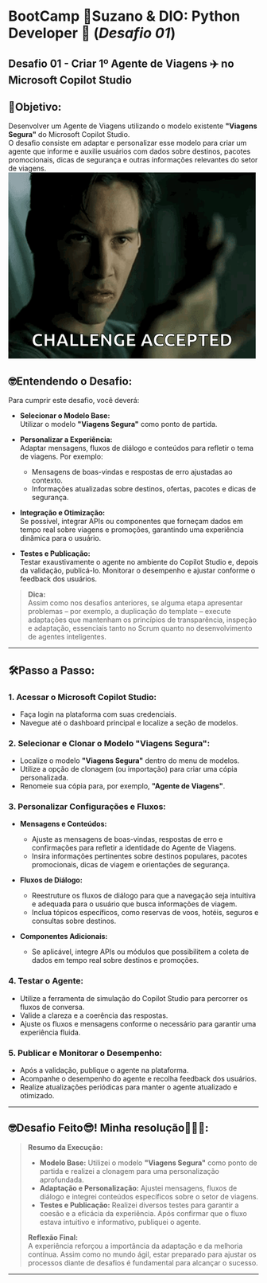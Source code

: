 # BootCamp 🌿Suzano & DIO: Python Developer 🐍 (*Desafio 01*)
## Desafio 01 - Criar 1º Agente de Viagens ✈️ no Microsoft Copilot Studio  
  
## 🎯Objetivo:
Desenvolver um Agente de Viagens utilizando o modelo existente **"Viagens Segura"** do Microsoft Copilot Studio.  
O desafio consiste em adaptar e personalizar esse modelo para criar um agente que informe e auxilie usuários com dados sobre destinos, pacotes promocionais, dicas de segurança e outras informações relevantes do setor de viagens.  
  ![img_DesafioAceito.png](./imgs/img_DesafioAceito.png)  

## 🤓Entendendo o Desafio:
Para cumprir este desafio, você deverá:
  
- **Selecionar o Modelo Base:**  
  Utilizar o modelo **"Viagens Segura"** como ponto de partida.
  
- **Personalizar a Experiência:**  
  Adaptar mensagens, fluxos de diálogo e conteúdos para refletir o tema de viagens. Por exemplo:
  - Mensagens de boas-vindas e respostas de erro ajustadas ao contexto.
  - Informações atualizadas sobre destinos, ofertas, pacotes e dicas de segurança.
  
- **Integração e Otimização:**  
  Se possível, integrar APIs ou componentes que forneçam dados em tempo real sobre viagens e promoções, garantindo uma experiência dinâmica para o usuário.

- **Testes e Publicação:**  
  Testar exaustivamente o agente no ambiente do Copilot Studio e, depois da validação, publicá-lo. Monitorar o desempenho e ajustar conforme o feedback dos usuários.

> **Dica:**  
> Assim como nos desafios anteriores, se alguma etapa apresentar problemas – por exemplo, a duplicação do template – execute adaptações que mantenham os princípios de transparência, inspeção e adaptação, essenciais tanto no Scrum quanto no desenvolvimento de agentes inteligentes.  

---

## 🛠️Passo a Passo:

### 1. Acessar o Microsoft Copilot Studio:
- Faça login na plataforma com suas credenciais.
- Navegue até o dashboard principal e localize a seção de modelos.

### 2. Selecionar e Clonar o Modelo "Viagens Segura":
- Localize o modelo **"Viagens Segura"** dentro do menu de modelos.
- Utilize a opção de clonagem (ou importação) para criar uma cópia personalizada.
- Renomeie sua cópia para, por exemplo, **"Agente de Viagens"**.

### 3. Personalizar Configurações e Fluxos:
- **Mensagens e Conteúdos:**  
  - Ajuste as mensagens de boas-vindas, respostas de erro e confirmações para refletir a identidade do Agente de Viagens.
  - Insira informações pertinentes sobre destinos populares, pacotes promocionais, dicas de viagem e orientações de segurança.
  
- **Fluxos de Diálogo:**  
  - Reestruture os fluxos de diálogo para que a navegação seja intuitiva e adequada para o usuário que busca informações de viagem.
  - Inclua tópicos específicos, como reservas de voos, hotéis, seguros e consultas sobre destinos.
  
- **Componentes Adicionais:**  
  - Se aplicável, integre APIs ou módulos que possibilitem a coleta de dados em tempo real sobre destinos e promoções.

### 4. Testar o Agente:
- Utilize a ferramenta de simulação do Copilot Studio para percorrer os fluxos de conversa.
- Valide a clareza e a coerência das respostas.
- Ajuste os fluxos e mensagens conforme o necessário para garantir uma experiência fluida.

### 5. Publicar e Monitorar o Desempenho:
- Após a validação, publique o agente na plataforma.
- Acompanhe o desempenho do agente e recolha feedback dos usuários.
- Realize atualizações periódicas para manter o agente atualizado e otimizado.

---

## 🤓Desafio Feito😎! Minha resolução🎉🎉🎉:

> **Resumo da Execução:**  
> - **Modelo Base:** Utilizei o modelo **"Viagens Segura"** como ponto de partida e realizei a clonagem para uma personalização aprofundada.
> - **Adaptação e Personalização:** Ajustei mensagens, fluxos de diálogo e integrei conteúdos específicos sobre o setor de viagens.
> - **Testes e Publicação:** Realizei diversos testes para garantir a coesão e a eficácia da experiência. Após confirmar que o fluxo estava intuitivo e informativo, publiquei o agente.
>
> **Reflexão Final:**  
> A experiência reforçou a importância da adaptação e da melhoria contínua. Assim como no mundo ágil, estar preparado para ajustar os processos diante de desafios é fundamental para alcançar o sucesso.

---
